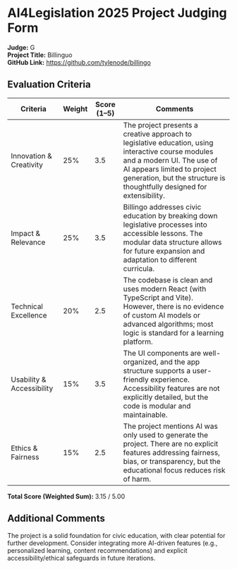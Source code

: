 # AI4Legislation 2025 Project Judging Form

**Judge:** G  
**Project Title:** Billinguo  
**GitHub Link:** https://github.com/tylenode/billingo

## Evaluation Criteria

| Criteria                   | Weight | Score (1–5) | Comments |
|----------------------------|--------|-------------|----------|
| Innovation & Creativity    | 25%    | 3.5         | The project presents a creative approach to legislative education, using interactive course modules and a modern UI. The use of AI appears limited to project generation, but the structure is thoughtfully designed for extensibility. |
| Impact & Relevance         | 25%    | 3.5         | Billingo addresses civic education by breaking down legislative processes into accessible lessons. The modular data structure allows for future expansion and adaptation to different curricula. |
| Technical Excellence       | 20%    | 2.5         | The codebase is clean and uses modern React (with TypeScript and Vite). However, there is no evidence of custom AI models or advanced algorithms; most logic is standard for a learning platform. |
| Usability & Accessibility  | 15%    | 3.5         | The UI components are well-organized, and the app structure supports a user-friendly experience. Accessibility features are not explicitly detailed, but the code is modular and maintainable. |
| Ethics & Fairness          | 15%    | 2.5         | The project mentions AI was only used to generate the project. There are no explicit features addressing fairness, bias, or transparency, but the educational focus reduces risk of harm. |

**Total Score (Weighted Sum):** 3.15 / 5.00

## Additional Comments

The project is a solid foundation for civic education, with clear potential for further development. Consider integrating more AI-driven features (e.g., personalized learning, content recommendations) and explicit accessibility/ethical safeguards in future iterations.
